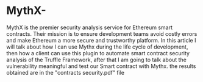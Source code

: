 # MythX-
MythX is the premier security analysis service for Ethereum smart contracts. Their mission is to ensure development teams avoid costly errors and make Ethereum a more secure and trustworthy platform. In this article I will talk about how I can use Mythx during the  life cycle of development, then how a client can use this plugin to automate smart contract security analysis of the Truffle  Framework, after that I am going to talk about the vulnerability meaningful and test our Smart contract with Mythx.
the results obtained are in the "contracts security.pdf" file
